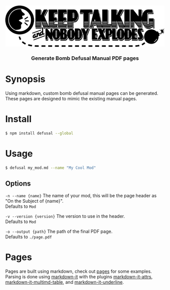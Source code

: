 <p align="center">
  <a href="https://github.com/trs/bomb-defusal-manual-generator">
    <img alt="ktane" src="./img/logo.png"  />
  </a>
</p>

<h3 align="center">
  Generate Bomb Defusal Manual PDF pages
</h3>

# Synopsis

Using markdown, custom bomb defusal manual pages can be generated. These pages are designed to mimic the existing manual pages.

# Install

```bash
$ npm install defusal --global
```

# Usage

```bash
$ defusal my_mod.md --name "My Cool Mod"
```

## Options

`-n --name {name}` The name of your mod, this will be the page header as "On the Subject of {name}".  
Defaults to `Mod`

`-v --version {version}` The version to use in the header.  
Defaults to `Mod`

`-o --output {path}` The path of the final PDF page.  
Defaults to `./page.pdf`

# Pages

Pages are built using markdown, check out [pages](./test/pages) for some examples.  
Parsing is done using [markdown-it](https://github.com/markdown-it/markdown-it) with the plugins [markdown-it-attrs](https://github.com/arve0/markdown-it-attrs), [markdown-it-multimd-table](https://github.com/RedBug312/markdown-it-multimd-table), and [markdown-it-underline](https://github.com/arve0/markdown-it-underline).
